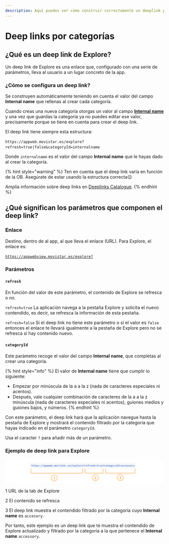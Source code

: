 ```yaml
---
description: Aquí puedes ver cómo construir correctamente un deeplink para Explore
---
```


# Deep links por categorías

## ¿Qué es un deep link de Explore?

Un deep link de Explore es una enlace que, configurado con una serie de parámetros, lleva al usuario a un lugar concreto de la app. 

### **¿Cómo se configura un deep link?**

Se construyen automáticamente teniendo en cuenta el valor del campo **Internal name** que rellenas al crear cada categoría.

Cuando creas una nueva categoría otorgas un valor al campo [**Internal name**](categoria/crear-categoria.md) y una vez que guardas la categoría ya no puedes editar ese valor, precisamente porque se tiene en cuenta para crear el deep link.

El deep link tiene siempre esta estructura:

`https://appweb.movistar.es/explore?refresh=true|false&categoryId=internalname`

Donde `internalname` es el valor del campo **Internal name** que le hayas dado al crear la categoría.

{% hint style="warning" %}
Ten en cuenta que el deep link varía en función de la OB. Asegúrate de estar usando la estructura correcta😉 

Amplía información sobre deep links en [Deeplinks Catalogue](https://tef-novum.gitbook.io/novum/develop/deeplinks-catalog).
{% endhint %}

## ¿Qué significan los parámetros que componen el deep link?

### Enlace

Destino, dentro de al app, al que lleva el enlace \(URL\). Para Explore, el enlace es:

[`https://appwebview.movistar.es/explore?`](https://appwebview.movistar.es/explore?)

### Parámetros

#### `refresh`

En función del valor de este parámetro, el contenido de Explore se refresca o no.

`refresh=true` La aplicación navega a la pestaña Explore y solicita el nuevo contendido, es decir, se refresca la información de esta pestaña.

`refresh=false` Si el deep link no tiene este parámetro o si el valor es `false` entonces el enlace te llevará igualmente a la pestaña de Explore pero no se refresca si hay contenido nuevo.

#### `categoryId`

Este parámetro recoge el valor del campo **Internal name**, que completas al crear una categoría.

{% hint style="info" %}
El valor de **Internal name** tiene que cumplir lo siguiente:

* Empezar por minúscula de la a a la z \(nada de caracteres especiales ni acentos\).
* Después, vale cualquier combinación de caracteres de la a a la z minúscula \(nada de caracteres especiales ni acentos\), guiones medios y guiones bajos, y números.
{% endhint %}

Con este parámetro, el deep link hará que la aplicación navegue hasta la pestaña de Explore y mostrará el contenido filtrado por la categoría que hayas indicado en el parámetro `categoryId`.

Usa el caracter `?` para añadir más de un parámetro.

### Ejemplo de deep link para Explore

![Ejemplo de deep link en Explore](.gitbook/assets/ejemplo_deep_link_explore.png)

1 URL de la tab de Explore

2 El contenido se refresca

3 El deep link muestra el contendido filtrado por la categoría cuyo **Internal name** es `accesory`.

Por tanto, este ejemplo es un deep link que te muestra el contendido de Explore actualizado y filtrado por la categoría a la que pertenece el **Internal name** `accessory`.


